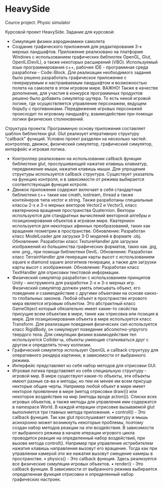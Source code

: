 # HeavySide
Cource  project. Physic simulator

Курсовой проект HeavySide.
Задание для курсовой:
 - Симуляция физики аэродинамики самолета
 - Создание графического приложения для редактирования 3-х мерных ландшафтов.
Приложение реализовано на платформе Windows с использованием графических библиотек OpenGL, Glut, OpenIL(DevIL), а также некоторых расширений (VBO). Используемый язык программирования c++, рабочее IDE - программная среда разработки - Code::Block. Для реализации необходимого задания было решено разработать графическое приложение с генерируемым и настраиваемым ландшафтом и возможностью полета на самолете в этом игровом мире.
ВАЖНО! Также в качестве дополнения, для участия в конкурсе программных продуктов решено было добавить симулятор шутера. То есть некой игровой логике, где осуществляется управление персонажем, ведущем борьбу с противниками. Передвижение игровых персонажей происходит по игровому ландшафту, взаимодействие при помощи логики физических столкновений.

Структура проекта:
Программную основу приложения составляет шаблон библиотеки glut. Glut реализует итеративную структуру "callback" функций.
Условно проект разделен на несколько частей: контроллер, движок, физический симулятор, графический симулятор, интерфейс и игровая логика.
- Контроллер реализованн на использовании callback функции библиотеки glut, прослушивающей нажатие клавишь клавиатур, передвижение мыши, нажатия клавишь мыши. Для упрощения структуры используется callback структура. Существует указатель на функцию контроля, и в зависимости от режима выбирается соответствующая функция котроля.
- Движок приложения содержит включает в себя стандартные библиотеки c++ такие как cmath, iostream, thread а также контейнеров типа vector и string. Также разработаны специальные классы 2-х и 3-х мерных векторов Vector2 и Vector3, класс кватерниона вращения пространства Quaternion. Векторы используются для стандратных вычислений векторной алгебры и позиционирования объектов в игровом мире. Кватернион используется для некоторых афинных преобразований, таких как вращения геометрии в пространстве.
Обновление: Разработан класс ModelLoader для загрузки 3-D моделей в формате .obj.
Обновление: Разработан класс TextureHandler для загрузки изображений из большинства графических форматов, таких как .jpg, или .png., при помощи библиотеки DevIL.
Обновление: Разработан класс TerrainHandler для генерации карты высот с использованием square и diamond square алогитмов генерации, а также для загрузки карты высот с изображения.
Обновление: Разработан класс TextHandler для отрисовки текстовой информации.
- Физический симулятор разработан с использованием принципов Unity - инструмента для разработки 2-х и 3-х мерных игр. Физический симулятор должен уметь описывать объект, его поведение и сзаимодействие с другими объектами на основе каких-то глобальных законов. Любой объект в пространстве игрового мира является игровым объектом. Это абстрактный класс GameObject который обязательно имеет какие-то свойства присущие всем объектам в мире, такие как отрисовка или позиция в мире. Для позиционирования объекта в мире используется класс Transform. Для реализации поведения физических сил используется класс RigidBody, он симулирует поведение абсолютно-упругого твердого тела. Для симуляции физики взаимодействия тел используются Collider-ы, объекты умеющие сталкиваться друг с другом и определять точку коллизии.
- Графический симулятор использует OpenGL и callback структуру для оперативного рендера картинки, в зависимости от выбранного режима.
- Интерфейс представляет из себя набор методов для отрисовки GUI.
- Игровая логика представляет из себя специальную структуру - игровой мир. В мире существуют какие-то объекты, эти объекты имеют разные св-ва и методы, но тем не менее им всем присуще некторые общие черты. Например любой объект в мире имеет некторое проявление в мире (метод отрисовки draw()) или некоторое воздействие на мир (методы вроде action()). Списки всех игровых объектов, а также методы для управления ими содержатся в namespace World. В каждой итерации отрисовке вызываемой glut выполняется три главных метода приложения.
 • controll() - Это callback функция. Так как glut прослушивает клавиатуру и мышь асинхронно может возникнуть некоторые проблемы, поэтому создан набор методов реакции на эти воздействия. В зависимости от выбранного режима в начале итерации игрового цикла проводится реакция на определенный набор воздействий, при вызове метода controll(). Например при управление истребителем нажатия клавишь направления вызовут его вращение. Тогда как при управлении камерой эти же нажатия вызовут смещение камеры в пространстве.
 • physics() - Это callback функция. Здесь реализуется все физические симуляции игровых объектов.
 • render() - Это callback функция. В зависимости от выбранного режима выбирается определенная функция отрисовки и определенный набор графических настроек.

